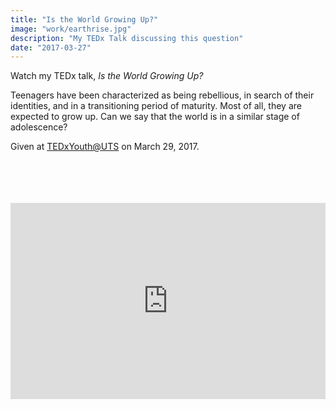 ```yaml
---
title: "Is the World Growing Up?"
image: "work/earthrise.jpg"
description: "My TEDx Talk discussing this question"
date: "2017-03-27"
---
```


Watch my TEDx talk, _Is the World Growing Up?_

Teenagers have been characterized as being rebellious, in search of their identities, and in a transitioning period of maturity. Most of all, they are expected to grow up. Can we say that the world is in a similar stage of adolescence?

Given at [TEDxYouth@UTS](https://www.ted.com/tedx/events/21762 "TEDxYouth@UTS Event") on March 29, 2017.  
&nbsp;  
&nbsp;  
&nbsp;  
&nbsp;  

<div style="position:relative;padding-bottom:56.25%;padding-top:30px;height:0;overflow:hidden;">
  <iframe style="position:absolute;top:0;left:0;width:100%;height:100%;" src="https://www.youtube.com/embed/1aHLtyXbEf8" parameters="rel=0&modestbranding=1&autohide=1" frameborder="0" allow="accelerometer; autoplay; encrypted-media; gyroscope; picture-in-picture" allowfullscreen></iframe>
</div>
&nbsp;  
&nbsp;  
&nbsp;  
&nbsp;  
